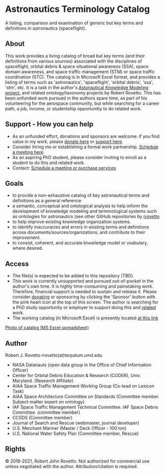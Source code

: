 # Astronautics Terminology Catalog
A listing, comparison and examination of generic but key terms and definitions in astronautics (spaceflight).

## About
This work provides a living catalog of broad but key terms (and their definitions from various sources) associated with the disciplines of spaceflight, orbital debris & space situational awareness (SSA), space domain awareness, and space traffic management (STM) or space traffic coordination (STC). The catalog is in Microsoft Excel format, and provides a listing of terms such as 'astronautics', 'spaceflight', 'orbital debris', 'ssa', 'stm', etc. It is a task in the author's [Astonautical Knowledge Modeling project](https://purl.org/space-ontology), and related ontology/taxonomy projects by Robert Rovetto. This has been unfunded work pursued in the authors spare time, as part of his volunteering for the aerospace community, but while searching for a career path, a job, income, or studentship opportunitiy to do related work. 

## Support - How you can help
 * As an unfunded effort, donations and sponsors are welcome: if you find value in my work, please [donate here](https://tinyurl.com/y9qegjsh) or [support here](https://gogetfunding.com/knowledge-organization-services-ontology-terminology-metadata-concept-analysis/).
* Consider hiring me or establishing a formal work partnership. [Schedule a meeting here](http://my.setmore.com/bookingpage/f18db686-98bb-41dd-9097-35218b2a1091/services/sb83f723d7838e4484783cc5a1c675f0e6eedf99d).
* As an aspiring PhD student, please consider inviting to enroll as a student to do this and related work. 
* Contact: [Schedule a meeting or purchase services](https://knowledgemodeling.setmore.com/)

## Goals
- to provide a non-exhaustive catalog of key astronautical terms and definitions as a general reference
- a semantic, conceptual and ontological analysis to help inform the development of knowledge modeling and terminological systems such as ontologies for astronautics (see other GitHub repositories by [rrovetto](https://github.com/rrovetto)
- to help improve existing knowledge organization systems.
- to identify inaccuracies and errors in existing terms and definitions across documents/sources/organizations, and contribute to their improvement.
- to consist, coherent, and accurate knowledge model or voabulary, where desired. 

## Access
- The file(s) is expected to be added to this repository (TBD).
- This work is currently unsupported and pursued out-of-pocket in the author's own time. It is highly time-consuming and painstaking work. Therefore, financial support is needed to sustain and release it. Please consider [donating](https://gogetfunding.com/knowledge-organization-services-ontology-terminology-metadata-concept-analysis/) or sponsoring by clicking the 'Sponsor' button with the pink heart icon at the top of this screen. The author is searching for a PhD study opportunity or employer to support doing this and [related](https://ontospace.wordpress.com) work.
- The working catalog (in Microsoft Excel) is presently located [at this link](https://drive.google.com/file/d/1VxThyvuY_VzVl_VNan9cqTsdI6NrYWgX/view?usp=sharing)

[Photo of catalog (MS Excel spreadsheet)](https://raw.githubusercontent.com/rrovetto/Astronautics-Terminology/master/photos/Pic_AstronauticalCatalog1.JPG)


## Author
Robert J. Rovetto
rrovetto(at)terpalum.umd.edu
* NASA Datanauts (open data group in the Office of Chief Information Officer)
* Center for Orbital Debris Education & Research (CODER), Univ. Maryland. (Research Affiliate)
* AIAA Space Traffic Management Working Group (Co-lead on Lexicon Task)
* AIAA Space Architecture Committee on Standards (Committee member. Subject-matter expert on ontology)
* IAF  Space Traffic Management Technical Committee. IAF Space Debris Committee. (committee member)
* CCSDS (Committee member)
* Journal of Search and Rescue (webmaster, journal developer)
* U.S. Merchant Mariner (Master / Deck Officer - 100 ton)
* U.S. National Water Safety Plan (Committee member, Rescue)

## Rights
© 2018-2021, Robert John Rovetto.
Not authorized for commercial use unless negotiated with the author.
Attribution/citation is required.
